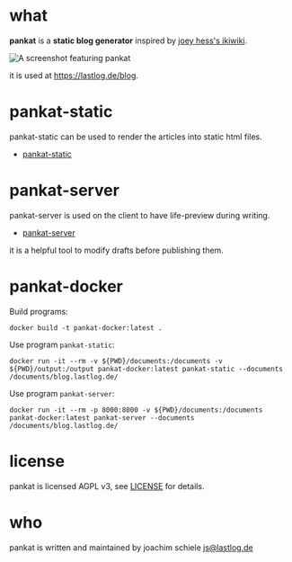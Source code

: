 # what
**pankat** is a **static blog generator** inspired by [joey hess's ikiwiki](https://ikiwiki.info/users/joey/).

![A screenshot featuring pankat](https://raw.githubusercontent.com/nixcloud/pankat/master/screenshots/pankat.jpg)

it is used at <https://lastlog.de/blog>.

# pankat-static

pankat-static can be used to render the articles into static html files.

* [pankat-static](cmd/pankat-static/README.md)

# pankat-server

pankat-server is used on the client to have life-preview during writing.

* [pankat-server](cmd/pankat-server/README.md)

it is a helpful tool to modify drafts before publishing them.

# pankat-docker

Build programs:

    docker build -t pankat-docker:latest .

Use program `pankat-static`:

    docker run -it --rm -v ${PWD}/documents:/documents -v ${PWD}/output:/output pankat-docker:latest pankat-static --documents /documents/blog.lastlog.de/

Use program `pankat-server`:

    docker run -it --rm -p 8000:8000 -v ${PWD}/documents:/documents pankat-docker:latest pankat-server --documents /documents/blog.lastlog.de/

# license
pankat is licensed AGPL v3, see [LICENSE](LICENSE) for details.

# who

pankat is written and maintained by joachim schiele [js@lastlog.de](mailto:js@lastlog.de)



